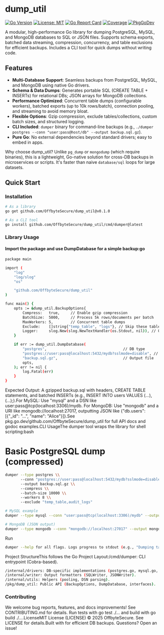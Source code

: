 # dump_util

[![Go Version](https://img.shields.io/badge/go-%3E%3D1.22-blue.svg)](https://golang.org/)
[![License: MIT](https://img.shields.io/badge/License-MIT-yellow.svg)](https://opensource.org/licenses/MIT)
[![Go Report Card](https://goreportcard.com/badge/github.com/OffbyteSecure/dump_util)](https://goreportcard.com/report/github.com/OffbyteSecure/dump_util)
[![Coverage](https://img.shields.io/badge/coverage-85%25-brightgreen.svg)](https://pkg.go.dev/github.com/OffbyteSecure/dump_util)
[![PkgGoDev](https://pkg.go.dev/badge/github.com/OffbyteSecure/dump_util)](https://pkg.go.dev/github.com/OffbyteSecure/dump_util)

A modular, high-performance Go library for dumping PostgreSQL, MySQL, and MongoDB databases to SQL or JSON files. Supports schema exports, batched data streaming, compression, concurrency, and table exclusions for efficient backups. Includes a CLI tool for quick dumps without writing code.

## Features

- **Multi-Database Support**: Seamless backups from PostgreSQL, MySQL, and MongoDB using native Go drivers.
- **Schema & Data Dumps**: Generates portable SQL (CREATE TABLE + INSERTs) for relational DBs; JSON arrays for MongoDB collections.
- **Performance Optimized**: Concurrent table dumps (configurable workers), batched exports (up to 10k rows/batch), connection pooling, and streaming to avoid memory bloat.
- **Flexible Options**: Gzip compression, exclude tables/collections, custom batch sizes, and structured logging.
- **CLI Included**: `dumper` binary for command-line backups (e.g., `./dumper postgres --conn "user:pass@host/db" --output backup.sql.gz`).
- **Pure Go**: No external dependencies beyond standard drivers; easy to embed in apps.

Why choose dump_util? Unlike `pg_dump` or `mongodump` (which require binaries), this is a lightweight, Go-native solution for cross-DB backups in microservices or scripts. It's faster than naive `database/sql` loops for large datasets.

## Quick Start

### Installation

```bash
# As a library
go get github.com/OffbyteSecure/dump_util@v0.1.0

# As a CLI tool
go install github.com/OffbyteSecure/dump_util/cmd/dumper@latest

```

###  Library Usage
#### Import the package and use DumpDatabase for a simple backup:go

```bash
package main

import (
    "log"
    "log/slog"
    "os"

    "github.com/OffbyteSecure/dump_util"
)

func main() {
    opts := &dump_util.BackupOptions{
        Compress:   true,     // Enable gzip compression
        BatchSize:  5000,     // Process 5k rows/documents per batch
        MaxWorkers: 5,        // Concurrent table dumps
        Exclude:    []string{"temp_table", "logs"}, // Skip these tables/collections
        Logger:     slog.New(slog.NewTextHandler(os.Stdout, nil)), // Optional logging
    }

    if err := dump_util.DumpDatabase(
        "postgres",                                   // DB type
        "postgres://user:pass@localhost:5432/mydb?sslmode=disable", // Connection string
        "backup.sql.gz",                              // Output file
        opts,
    ); err != nil {
        log.Fatal(err)
    }
}

```
Expected Output: A gzipped backup.sql with headers, CREATE TABLE statements, and batched INSERTs (e.g., INSERT INTO users VALUES (...), (...);).For MySQL: Use "mysql" and a DSN like user:pass@tcp(localhost:3306)/mydb.
For MongoDB: Use "mongodb" and a URI like mongodb://localhost:27017, outputting JSON like {"db.users": [{"_id": "...", "name": "Alice"}]}.See pkg.go.dev/github.com/OffbyteSecure/dump_util for full API docs and godoc examples.CLI UsageThe dumper tool wraps the library for shell scripting:bash

# Basic PostgreSQL dump (compressed)
```bash
dumper --type postgres \\
       --conn "postgres://user:pass@localhost:5432/mydb?sslmode=disable" \\
       --output backup.sql.gz \\
       --compress \\
       --batch-size 10000 \\
       --workers 8 \\
       --exclude "temp_table,audit_logs"

# MySQL example
dumper --type mysql --conn "user:pass@tcp(localhost:3306)/mydb" --output mysql_backup.sql

# MongoDB (JSON output)
dumper --type mongodb --conn "mongodb://localhost:27017" --output mongo_backup.json.gz

```
Run 
```bash
dumper --help for all flags. Logs progress to stdout (e.g., "Dumping table 'users': 10k rows processed").
```
Project StructureThis follows the Go Project Layout:/cmd/dumper: CLI entrypoint (Cobra-based).
```bash
/internal/drivers: DB-specific implementations (postgres.go, mysql.go, mongodb.go).
/internal/writer: Output formatters (SQLWriter, JSONWriter).
/internal/utils: Helpers (pooling, DSN parsing).
/pkg/dump_util: Public API (BackupOptions, DumpDatabase, interfaces).
```
### Contributing

We welcome bug reports, features, and docs improvements! See CONTRIBUTING.md for details. Run tests with go test ./... and build with go build ./....LicenseMIT License (LICENSE) © 2025 OffbyteSecure. See LICENSE for details.Built with  for efficient DB backups. Questions? Open an issue!
